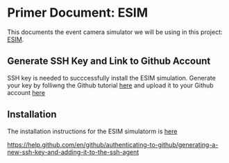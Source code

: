 # Primer Document: ESIM
This documents the event camera simulator we will be using in this project: [ESIM](https://github.com/uzh-rpg/rpg_esim).

## Generate SSH Key and Link to Github Account
SSH key is needed to succcessfully install the ESIM simulation. Generate your key by folliwng the Github tutorial [here](https://help.github.com/en/github/authenticating-to-github/generating-a-new-ssh-key-and-adding-it-to-the-ssh-agent) and upload it to your Github account [here](https://help.github.com/en/github/authenticating-to-github/adding-a-new-ssh-key-to-your-github-account)

## Installation
The installation instructions for the ESIM simulatorm is [here](https://github.com/uzh-rpg/rpg_esim/wiki/Installation)

https://help.github.com/en/github/authenticating-to-github/generating-a-new-ssh-key-and-adding-it-to-the-ssh-agent
